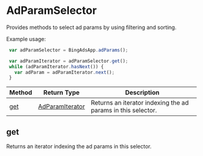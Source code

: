 # AdParamSelector
Provides methods to select ad params by using filtering and sorting.

Example usage:
```javascript
 var adParamSelector = BingAdsApp.adParams();

 var adParamIterator = adParamSelector.get();
 while (adParamIterator.hasNext()) {
   var adParam = adParamIterator.next();
 }
```

|Method|Return Type|Description|
|-|-|-
[get](#get)|[AdParamIterator](./AdParamIterator)|Returns an iterator indexing the ad params in this selector.<br />

## <a name="get"></a>get
Returns an iterator indexing the ad params in this selector.


